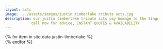 ```yaml
---
layout: acts
image:  ../assets/images/justin timberlake tribute acts.jpg
description: our justin timberlake tribute acts pay homage to the Singer who got his start on 'The New Mickey Mouse Club' and made it big with boy band NSYNC, before becoming a solo singer and actor.In 2002, Timberlake decided to pursue a solo career, debuting with the hit song "Like I Love You". Later that year, he released his first solo album, Justified, which sold more than 7 million copies worldwide. He received two Grammy Awards in 2004 for Best Pop Vocal Album and Best Male Pop Vocal Performance.As a solo artist, Timberlake has often collaborated with the Black Eyed Peas, receiving a Grammy nomination with the band for "Where Is The Love?" He has also worked with Nelly, Snoop Dogg and Nelly Furtado. in 2005 he released his second solo album, FutureSex/LoveSounds, which debuted at Number 1 on the Billboard chart. The album's lead single, "SexyBack", spent several consecutive weeks at Number 1.our justin timberlake tribute shows have all the energy and bounce of the real thing. <hr>
            call now for advice, INSTANT QUOTES & AVAILABILITY
---
```


<div class="row mt-4 mb-4">
  {% for item in site.data.justin-timberlake %}
    <div class="col-md-4 mb-5 mt-5">
      <div class="card border-0 shadow h-100">
        <a href="/acts/{{ item.title | slugify }}">
          <img class="card-img-top" src="{{ item.image_src }}" alt="" />
        </a>
      </div>
    </div>
  {% endfor %}
</div>
